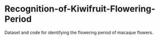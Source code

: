 # Recognition-of-Kiwifruit-Flowering-Period
Dataset and code for identifying the flowering period of macaque flowers.
